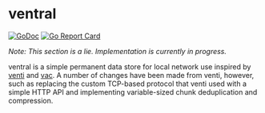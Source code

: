 ventral
=======

[![GoDoc](http://www.godoc.org/github.com/DeedleFake/ventral?status.svg)](http://www.godoc.org/github.com/DeedleFake/ventral)
[![Go Report Card](https://goreportcard.com/badge/github.com/DeedleFake/ventral)](https://goreportcard.com/report/github.com/DeedleFake/ventral)

*Note: This section is a lie. Implementation is currently in progress.*

ventral is a simple permanent data store for local network use inspired by [venti][venti] and [vac][vac]. A number of changes have been made from venti, however, such as replacing the custom TCP-based protocol that venti used with a simple HTTP API and implementing variable-sized chunk deduplication and compression.

[venti]: https://9fans.github.io/plan9port/man/man7/venti.html
[vac]: https://9fans.github.io/plan9port/man/man1/vac.html
